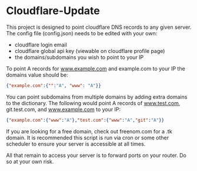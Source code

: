 # Cloudflare-Update

This project is designed to point cloudflare DNS records to any given server.
The config file (config.json) needs to be edited with your own:
  - cloudflare login email
  - cloudflare global api key (viewable on cloudflare profile page)
  - the domains/subdomains you wish to point to your IP
  
To point A records for www.example.com and example.com to your IP the domains value should be:
```json
{"example.com":{"":"A", "www": "A"}}
```

You can point subdomains from multiple domains by adding extra domains to the dictionary. 
The following would point A records of www.test.com, git.test.com, and www.example.com to your IP:
```json
{"example.com":{"www":"A"},"test.com":{"www":"A","git":"A"}}
```

If you are looking for a free domain, check out freenom.com for a .tk domain. 
It is recommended this script is run via cron or some other scheduler to ensure your server is accessible at all times.

All that remain to access your server is to forward ports on your router. Do so at your own risk. 
